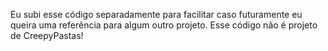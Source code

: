 Eu subi esse código separadamente para facilitar caso futuramente eu queira uma referência para algum outro projeto. Esse código não é projeto de CreepyPastas!
